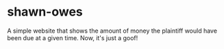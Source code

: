 # shawn-owes
A simple website that shows the amount of money the plaintiff would have been due at a given time. Now, it's just a goof!
